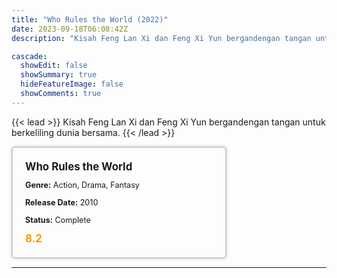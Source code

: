 ```yaml
---
title: "Who Rules the World (2022)"
date: 2023-09-18T06:08:42Z
description: "Kisah Feng Lan Xi dan Feng Xi Yun bergandengan tangan untuk berkeliling dunia bersama."

cascade:
  showEdit: false
  showSummary: true
  hideFeatureImage: false
  showComments: true
---
```


{{< lead >}}
Kisah Feng Lan Xi dan Feng Xi Yun bergandengan tangan untuk berkeliling dunia bersama.
{{< /lead >}}

<style>

/* CSS for the movie information box */
        .movie-box {
            width: 300px;
            padding: 20px;
            border: 2px solid #ccc; /* Border added */
            border-radius: 5px;
            box-shadow: 0 0 5px rgba(0, 0, 0, 0.2);
        }

        /* CSS for movie title */
        .movie-title {
            font-size: 1.2em;
            font-weight: bold;
            margin-bottom: 10px;
        }

        /* CSS for movie details */
        .movie-details {
            font-size: 0.9em;
            margin-bottom: 10px;
        }

        /* CSS for movie rating */
        .movie-rating {
            font-size: 1.2em;
            font-weight: bold;
            color: #ff9900; /* IMDb's rating color */
        }
</style>

 <div class="movie-box">
        <div class="movie-title">Who Rules the World</div>
        <div class="movie-details">
            <p><strong>Genre:</strong> Action, Drama, Fantasy</p>
            <p><strong>Release Date:</strong> 2010</p>
            <p><strong>Status:</strong> Complete</p>
        </div>
        <div class="movie-rating">8.2</div>
    </div>

---
